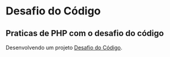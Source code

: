 # Desafio do Código

## Praticas de PHP com o desafio do código

Desenvolvendo um projeto [Desafio do Código](/desafio).
